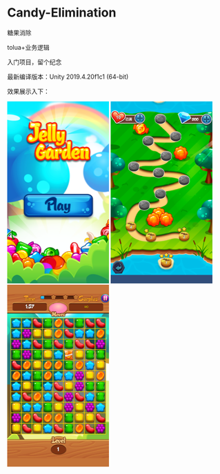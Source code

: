 # Candy-Elimination

糖果消除

tolua+业务逻辑

入门项目，留个纪念

最新编译版本：Unity 2019.4.20f1c1 (64-bit)

效果展示入下：

<div class="img-content">
  
<img width="236" height="422" src="https://github.com/LaoMaoKaKa/Note/blob/main/Data/Image/%E7%B3%96%E6%9E%9C%E6%B6%88%E9%99%A4_%E5%BC%80%E5%A7%8B%E7%95%8C%E9%9D%A2.png"/>
<img width="236" height="422" src="https://github.com/LaoMaoKaKa/Note/blob/main/Data/Image/%E7%B3%96%E6%9E%9C%E6%B6%88%E9%99%A4_%E5%9C%B0%E5%9B%BE.png"/>
<img width="236" height="422" src="https://github.com/LaoMaoKaKa/Note/blob/main/Data/Image/%E7%B3%96%E6%9E%9C%E6%B6%88%E9%99%A4_%E6%B8%B8%E6%88%8F%E4%B8%AD.png"/>
  
</div>
